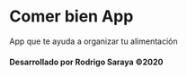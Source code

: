 # Comer bien App

App que te ayuda a organizar tu alimentación




#### Desarrollado por Rodrigo Saraya ©2020
